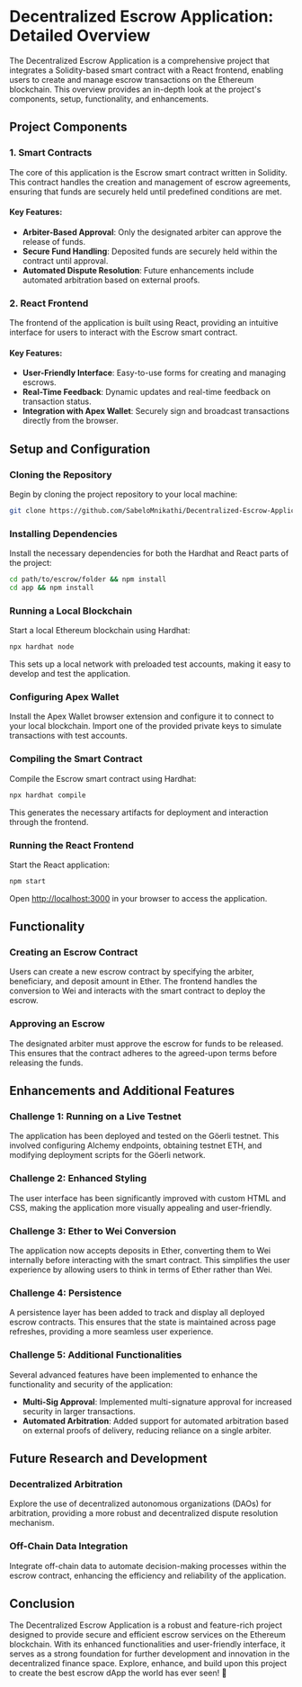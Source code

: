 # Decentralized Escrow Application: Detailed Overview

The Decentralized Escrow Application is a comprehensive project that integrates a Solidity-based smart contract with a React frontend, enabling users to create and manage escrow transactions on the Ethereum blockchain. This overview provides an in-depth look at the project's components, setup, functionality, and enhancements.

## Project Components

### 1. Smart Contracts
The core of this application is the Escrow smart contract written in Solidity. This contract handles the creation and management of escrow agreements, ensuring that funds are securely held until predefined conditions are met.

#### Key Features:
- **Arbiter-Based Approval**: Only the designated arbiter can approve the release of funds.
- **Secure Fund Handling**: Deposited funds are securely held within the contract until approval.
- **Automated Dispute Resolution**: Future enhancements include automated arbitration based on external proofs.

### 2. React Frontend
The frontend of the application is built using React, providing an intuitive interface for users to interact with the Escrow smart contract.

#### Key Features:
- **User-Friendly Interface**: Easy-to-use forms for creating and managing escrows.
- **Real-Time Feedback**: Dynamic updates and real-time feedback on transaction status.
- **Integration with Apex Wallet**: Securely sign and broadcast transactions directly from the browser.

## Setup and Configuration

### Cloning the Repository
Begin by cloning the project repository to your local machine:

```sh
git clone https://github.com/SabeloMnikathi/Decentralized-Escrow-Application.git
```

### Installing Dependencies
Install the necessary dependencies for both the Hardhat and React parts of the project:

```sh
cd path/to/escrow/folder && npm install
cd app && npm install
```

### Running a Local Blockchain
Start a local Ethereum blockchain using Hardhat:

```sh
npx hardhat node
```

This sets up a local network with preloaded test accounts, making it easy to develop and test the application.

### Configuring Apex Wallet
Install the Apex Wallet browser extension and configure it to connect to your local blockchain. Import one of the provided private keys to simulate transactions with test accounts.

### Compiling the Smart Contract
Compile the Escrow smart contract using Hardhat:

```sh
npx hardhat compile
```

This generates the necessary artifacts for deployment and interaction through the frontend.

### Running the React Frontend
Start the React application:

```sh
npm start
```

Open [http://localhost:3000](http://localhost:3000) in your browser to access the application.

## Functionality

### Creating an Escrow Contract
Users can create a new escrow contract by specifying the arbiter, beneficiary, and deposit amount in Ether. The frontend handles the conversion to Wei and interacts with the smart contract to deploy the escrow.

### Approving an Escrow
The designated arbiter must approve the escrow for funds to be released. This ensures that the contract adheres to the agreed-upon terms before releasing the funds.

## Enhancements and Additional Features

### Challenge 1: Running on a Live Testnet
The application has been deployed and tested on the Göerli testnet. This involved configuring Alchemy endpoints, obtaining testnet ETH, and modifying deployment scripts for the Göerli network.

### Challenge 2: Enhanced Styling
The user interface has been significantly improved with custom HTML and CSS, making the application more visually appealing and user-friendly.

### Challenge 3: Ether to Wei Conversion
The application now accepts deposits in Ether, converting them to Wei internally before interacting with the smart contract. This simplifies the user experience by allowing users to think in terms of Ether rather than Wei.

### Challenge 4: Persistence
A persistence layer has been added to track and display all deployed escrow contracts. This ensures that the state is maintained across page refreshes, providing a more seamless user experience.

### Challenge 5: Additional Functionalities
Several advanced features have been implemented to enhance the functionality and security of the application:
- **Multi-Sig Approval**: Implemented multi-signature approval for increased security in larger transactions.
- **Automated Arbitration**: Added support for automated arbitration based on external proofs of delivery, reducing reliance on a single arbiter.

## Future Research and Development

### Decentralized Arbitration
Explore the use of decentralized autonomous organizations (DAOs) for arbitration, providing a more robust and decentralized dispute resolution mechanism.

### Off-Chain Data Integration
Integrate off-chain data to automate decision-making processes within the escrow contract, enhancing the efficiency and reliability of the application.

## Conclusion

The Decentralized Escrow Application is a robust and feature-rich project designed to provide secure and efficient escrow services on the Ethereum blockchain. With its enhanced functionalities and user-friendly interface, it serves as a strong foundation for further development and innovation in the decentralized finance space. Explore, enhance, and build upon this project to create the best escrow dApp the world has ever seen! 🚀
